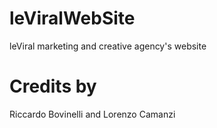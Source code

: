 # leViralWebSite
leViral marketing and creative agency's website
# Credits by
Riccardo Bovinelli and Lorenzo Camanzi
